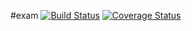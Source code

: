 #exam
[![Build Status](https://travis-ci.org/MaximKhrenov/pyexam.svg?branch=master)](https://travis-ci.org/MaximKhrenov/pyexam)
[![Coverage Status](https://coveralls.io/repos/github/MaximKhrenov/pyexam/badge.svg?branch=master)](https://coveralls.io/github/MaximKhrenov/pyexam?branch=master)
